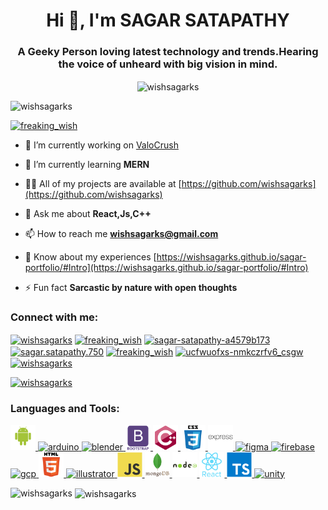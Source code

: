 <h1 align="center">Hi 👋, I'm SAGAR SATAPATHY</h1>
<h3 align="center">A Geeky Person loving latest technology and trends.Hearing the voice of unheard with big vision in mind.</h3>

<p align="center"><img align="center" src="https://github-readme-streak-stats.herokuapp.com/?user=wishsagarks&" alt="wishsagarks" /></p>

<p align="left"> <img src="https://komarev.com/ghpvc/?username=wishsagarks&label=Profile%20views&color=0e75b6&style=flat" alt="wishsagarks" /> </p>



<p align="left"> <a href="https://twitter.com/freaking_wish" target="blank"><img src="https://img.shields.io/twitter/follow/freaking_wish?logo=twitter&style=for-the-badge" alt="freaking_wish" /></a> </p>

- 🔭 I’m currently working on [ValoCrush](https://github.com/wishsagarks/ValoCrush)

- 🌱 I’m currently learning **MERN**

- 👨‍💻 All of my projects are available at [https://github.com/wishsagarks](https://github.com/wishsagarks)

- 💬 Ask me about **React,Js,C++**

- 📫 How to reach me **wishsagarks@gmail.com**

- 📄 Know about my experiences [https://wishsagarks.github.io/sagar-portfolio/#Intro](https://wishsagarks.github.io/sagar-portfolio/#Intro)

- ⚡ Fun fact **Sarcastic by nature with open thoughts**

<h3 align="left">Connect with me:</h3>
<p align="left">
<a href="https://dev.to/wishsagarks" target="blank"><img align="center" src="https://raw.githubusercontent.com/rahuldkjain/github-profile-readme-generator/master/src/images/icons/Social/devto.svg" alt="wishsagarks" height="30" width="40" /></a>
<a href="https://twitter.com/freaking_wish" target="blank"><img align="center" src="https://raw.githubusercontent.com/rahuldkjain/github-profile-readme-generator/master/src/images/icons/Social/twitter.svg" alt="freaking_wish" height="30" width="40" /></a>
<a href="https://linkedin.com/in/sagar-satapathy-a4579b173" target="blank"><img align="center" src="https://raw.githubusercontent.com/rahuldkjain/github-profile-readme-generator/master/src/images/icons/Social/linked-in-alt.svg" alt="sagar-satapathy-a4579b173" height="30" width="40" /></a>
<a href="https://fb.com/sagar.satapathy.750" target="blank"><img align="center" src="https://raw.githubusercontent.com/rahuldkjain/github-profile-readme-generator/master/src/images/icons/Social/facebook.svg" alt="sagar.satapathy.750" height="30" width="40" /></a>
<a href="https://instagram.com/freaking_wish" target="blank"><img align="center" src="https://raw.githubusercontent.com/rahuldkjain/github-profile-readme-generator/master/src/images/icons/Social/instagram.svg" alt="freaking_wish" height="30" width="40" /></a>
<a href="https://www.youtube.com/c/ucfwuofxs-nmkczrfv6_csgw" target="blank"><img align="center" src="https://raw.githubusercontent.com/rahuldkjain/github-profile-readme-generator/master/src/images/icons/Social/youtube.svg" alt="ucfwuofxs-nmkczrfv6_csgw" height="30" width="40" /></a>
<a href="https://www.hackerrank.com/wishsagarks" target="blank"><img align="center" src="https://raw.githubusercontent.com/rahuldkjain/github-profile-readme-generator/master/src/images/icons/Social/hackerrank.svg" alt="wishsagarks" height="30" width="40" /></a>
</p>
<p align="left"> <a href="https://github.com/ryo-ma/github-profile-trophy"><img src="https://github-profile-trophy.vercel.app/?username=wishsagarks" alt="wishsagarks" /></a> </p>
<h3 align="left">Languages and Tools:</h3>
<p align="left"> <a href="https://developer.android.com" target="_blank" rel="noreferrer"> <img src="https://raw.githubusercontent.com/devicons/devicon/master/icons/android/android-original-wordmark.svg" alt="android" width="40" height="40"/> </a> <a href="https://www.arduino.cc/" target="_blank" rel="noreferrer"> <img src="https://cdn.worldvectorlogo.com/logos/arduino-1.svg" alt="arduino" width="40" height="40"/> </a> <a href="https://www.blender.org/" target="_blank" rel="noreferrer"> <img src="https://download.blender.org/branding/community/blender_community_badge_white.svg" alt="blender" width="40" height="40"/> </a> <a href="https://getbootstrap.com" target="_blank" rel="noreferrer"> <img src="https://raw.githubusercontent.com/devicons/devicon/master/icons/bootstrap/bootstrap-plain-wordmark.svg" alt="bootstrap" width="40" height="40"/> </a> <a href="https://www.w3schools.com/cpp/" target="_blank" rel="noreferrer"> <img src="https://raw.githubusercontent.com/devicons/devicon/master/icons/cplusplus/cplusplus-original.svg" alt="cplusplus" width="40" height="40"/> </a> <a href="https://www.w3schools.com/css/" target="_blank" rel="noreferrer"> <img src="https://raw.githubusercontent.com/devicons/devicon/master/icons/css3/css3-original-wordmark.svg" alt="css3" width="40" height="40"/> </a> <a href="https://expressjs.com" target="_blank" rel="noreferrer"> <img src="https://raw.githubusercontent.com/devicons/devicon/master/icons/express/express-original-wordmark.svg" alt="express" width="40" height="40"/> </a> <a href="https://www.figma.com/" target="_blank" rel="noreferrer"> <img src="https://www.vectorlogo.zone/logos/figma/figma-icon.svg" alt="figma" width="40" height="40"/> </a> <a href="https://firebase.google.com/" target="_blank" rel="noreferrer"> <img src="https://www.vectorlogo.zone/logos/firebase/firebase-icon.svg" alt="firebase" width="40" height="40"/> </a> <a href="https://cloud.google.com" target="_blank" rel="noreferrer"> <img src="https://www.vectorlogo.zone/logos/google_cloud/google_cloud-icon.svg" alt="gcp" width="40" height="40"/> </a> <a href="https://www.w3.org/html/" target="_blank" rel="noreferrer"> <img src="https://raw.githubusercontent.com/devicons/devicon/master/icons/html5/html5-original-wordmark.svg" alt="html5" width="40" height="40"/> </a> <a href="https://www.adobe.com/in/products/illustrator.html" target="_blank" rel="noreferrer"> <img src="https://www.vectorlogo.zone/logos/adobe_illustrator/adobe_illustrator-icon.svg" alt="illustrator" width="40" height="40"/> </a> <a href="https://developer.mozilla.org/en-US/docs/Web/JavaScript" target="_blank" rel="noreferrer"> <img src="https://raw.githubusercontent.com/devicons/devicon/master/icons/javascript/javascript-original.svg" alt="javascript" width="40" height="40"/> </a> <a href="https://www.mongodb.com/" target="_blank" rel="noreferrer"> <img src="https://raw.githubusercontent.com/devicons/devicon/master/icons/mongodb/mongodb-original-wordmark.svg" alt="mongodb" width="40" height="40"/> </a> <a href="https://nodejs.org" target="_blank" rel="noreferrer"> <img src="https://raw.githubusercontent.com/devicons/devicon/master/icons/nodejs/nodejs-original-wordmark.svg" alt="nodejs" width="40" height="40"/> </a> <a href="https://reactjs.org/" target="_blank" rel="noreferrer"> <img src="https://raw.githubusercontent.com/devicons/devicon/master/icons/react/react-original-wordmark.svg" alt="react" width="40" height="40"/> </a> <a href="https://www.typescriptlang.org/" target="_blank" rel="noreferrer"> <img src="https://raw.githubusercontent.com/devicons/devicon/master/icons/typescript/typescript-original.svg" alt="typescript" width="40" height="40"/> </a> <a href="https://unity.com/" target="_blank" rel="noreferrer"> <img src="https://www.vectorlogo.zone/logos/unity3d/unity3d-icon.svg" alt="unity" width="40" height="40"/> </a> </p>

<p><img align="left" src="https://github-readme-stats.vercel.app/api/top-langs?username=wishsagarks&show_icons=true&locale=en&layout=compact" alt="wishsagarks" /></p>

<p>&nbsp;<img align="center" src="https://github-readme-stats.vercel.app/api?username=wishsagarks&show_icons=true&locale=en" alt="wishsagarks" /></p>
